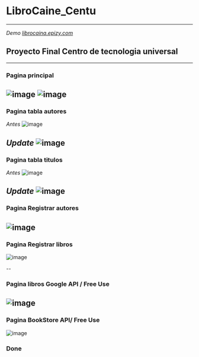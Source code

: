 # LibroCaine_Centu
---
*Demo [librocaina.epizy.com](http://librocaina.epizy.com/index.php)*
## Proyecto Final Centro de tecnologia universal 
---
### Pagina principal
![image](https://user-images.githubusercontent.com/59577641/121747678-c8c30180-cad5-11eb-8f7c-3fcd30356b28.png)
![image](https://user-images.githubusercontent.com/59577641/121747714-d4162d00-cad5-11eb-9f10-af868f670973.png)
---
### Pagina tabla autores  
*Antes*
![image](https://user-images.githubusercontent.com/59577641/121747751-e1331c00-cad5-11eb-966f-7ec6b17ad01a.png)

*Update* 
![image](https://user-images.githubusercontent.com/59577641/122691932-38d13600-d200-11eb-8389-5b4555cd98d6.png)
---
### Pagina tabla titulos  
*Antes*
![image](https://user-images.githubusercontent.com/59577641/121747763-e5f7d000-cad5-11eb-8802-cd7e504f3c9c.png)

*Update*
![image](https://user-images.githubusercontent.com/59577641/122691981-72a23c80-d200-11eb-8005-9a7255b1d896.png)
---
### Pagina Registrar autores
![image](https://user-images.githubusercontent.com/59577641/121781719-1db55500-cb74-11eb-97aa-83566209d524.png)
--
### Pagina Registrar libros
![image](https://user-images.githubusercontent.com/59577641/121781733-286fea00-cb74-11eb-87c3-37346f54e6e8.png)

--
### Pagina libros Google API / Free Use
![image](https://user-images.githubusercontent.com/59577641/121893809-65f78300-ccec-11eb-909e-93c4daaef134.png)
--
### Pagina BookStore API/ Free Use
![image](https://user-images.githubusercontent.com/59577641/121919714-4caf0080-cd05-11eb-89ef-df16c34c1f8c.png)

### Done

